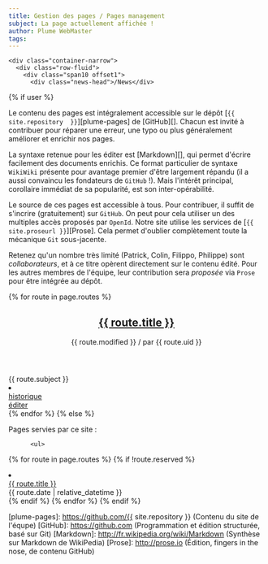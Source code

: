 ```yaml
---
title: Gestion des pages / Pages management
subject: La page actuellement affichée !
author: Plume WebMaster
tags: 
---
```


    <div class="container-narrow">
      <div class="row-fluid">
        <div class="span10 offset1">
          <div class="news-head">/News</div>
{% if user %}

Le  contenu  des  pages  est intégralement  accessible  sur  le  dépôt
[`{{  site.repository  }}`][plume-pages]  de  [GitHub][].  Chacun  est
invité  à  contribuer  pour  réparer  une erreur,  une  typo  ou  plus
généralement améliorer et enrichir nos pages.

La  syntaxe  retenue pour  les  éditer  est [Markdown][],  qui  permet
d'écrire facilement  des documents enrichis. Ce  format particulier de
syntaxe  `WikiWiki` présente  pour avantage  premier d'être  largement
répandu  (il a  aussi convaincu  les fondateurs  de `GitHub`  !). Mais
l'intérêt  principal, corollaire  immédiat de  sa popularité,  est son
inter-opérabilité.

Le source  de ces  pages est  accessible à  tous. Pour  contribuer, il
suffit de  s'incrire (gratuitement)  sur `GitHub`.  On peut  pour cela
utiliser  un des  multiples accès  proposés par  `OpenId`. Notre  site
utilise les  services de  [`{{ site.proseurl }}`][Prose].  Cela permet
d'oublier complètement toute la mécanique `Git` sous-jacente.

Retenez qu'un  nombre très limité (Patrick,  Colin, Filippo, Philippe)
sont  *collaborateurs*,  et à  ce  titre  opèrent directement  sur  le
contenu édité. Pour les autres  membres de l'équipe, leur contribution
sera *proposée* via `Prose` pour être intégrée au dépôt.

  {% for route in page.routes %}
          <article class="post">
            <header>
              <h1><a href="{{ site.url }}/{{ route.url }}">{{ route.title }}</a></h1>
              <div class="postmeta">
                <span class="date">{{ route.modified }}</span> / 
                <span class="author-by"> par </span>
                <span class="author">{{ route.uid }}</span>
                <div class="clear"></div>
              </div>
            </header>
            <section class="content">
              {{ route.subject }}
            </section>
            <li class="post">
              <div class="row">
                <div class="col-sm-9">
                  <a class="revision-history" href="{{ route.history }}" target="_blank">historique</a>
                </div>
                <div class="col-sm-3 date">
                  <a class="btn btn-primary btn-small" href="{{ route.edit }}">éditer</a>
                </div>
              </div>
            </li>
          </article>
  {% endfor %}
{% else %}

Pages servies par ce site :

          <ul>
  {% for route in page.routes %}
    {% if !route.reserved %}
            <li class="post">
              <div class="row">
                <div class="col-sm-9">
                  <a href="{{ site.url}}/{{ route.url }}">{{ route.title }}</a>
                </div>
                <div class="col-sm-3 date">
                  {{ route.date | relative_datetime }}
                </div>
              </div>
            </li>
    {% endif %}
  {% endfor %}
          </ul>
{% endif %}
        </div>
      </div>
    </div>

[plume-pages]: https://github.com/{{ site.repository }} (Contenu du site de l'équpe)
[GitHub]: https://github.com (Programmation et édition structurée, basé sur Git)
[Markdown]: http://fr.wikipedia.org/wiki/Markdown (Synthèse sur Markdown de WikiPedia)
[Prose]: http://prose.io (Édition, fingers in the nose, de contenu GitHub)
